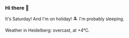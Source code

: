 ### Hi there :wave:

It's Saturday! And I'm on holiday! :desert_island: I'm probably sleeping.

Weather in Heidelberg: overcast, at +4°C.
